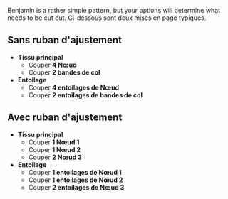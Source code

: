 Benjamin is a rather simple pattern, but your options will determine what needs to be cut out. Ci-dessous sont deux mises en page typiques.

## Sans ruban d'ajustement

- **Tissu principal**
  - Couper **4 Nœud**
  - Couper **2 bandes de col**
- **Entoilage**
  - Couper **4 entoilages de Nœud**
  - Couper **2 entoilages de bandes de col**

## Avec ruban d'ajustement

- **Tissu principal**
  - Couper **1 Nœud 1**
  - Couper **1 Nœud 2**
  - Couper **2 Nœud 3**
- **Entoilage**
  - Couper **1 entoilages de Nœud 1**
  - Couper **1 entoilages de Nœud 2**
  - Couper **2 entoilages de Nœud 3**
